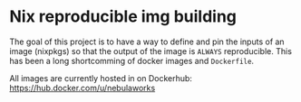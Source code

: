 # Nix reproducible img building

The goal of this project is to have a way to define and pin the inputs of an image (nixpkgs)
so that the output of the image is `ALWAYS` reproducible. This has been a long shortcomming
of docker images and `Dockerfile`.

All images are currently hosted in on Dockerhub: https://hub.docker.com/u/nebulaworks
